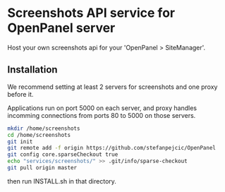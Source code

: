 # Screenshots API service for OpenPanel server

Host your own screenshots api for your 'OpenPanel > SiteManager'.


## Installation

We recommend setting at least 2 servers for screenshots and one proxy before it.

Applications run on port 5000 on each server, and proxy handles incomming connections from ports 80 to 5000 on those servers.
```bash
mkdir /home/screenshots
cd /home/screenshots
git init
git remote add -f origin https://github.com/stefanpejcic/OpenPanel
git config core.sparseCheckout true
echo "services/screenshots/" >> .git/info/sparse-checkout
git pull origin master
```


then run INSTALL.sh in that directory.

